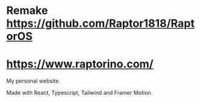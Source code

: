 # Remake https://github.com/Raptor1818/RaptorOS

# https://www.raptorino.com/
My personal website.

Made with React, Typescript, Tailwind and Framer Motion.
